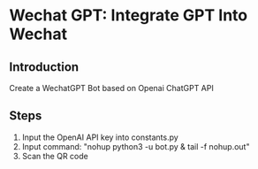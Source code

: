 # Wechat GPT: Integrate GPT Into Wechat
## Introduction
Create a WechatGPT Bot based on Openai ChatGPT API
## Steps
1. Input the OpenAI API key into constants.py
2. Input command: "nohup python3 -u bot.py & tail -f nohup.out"
3. Scan the QR code

